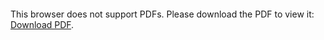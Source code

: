 <object data="christ-in-song/CIS1908pdfs/731.pdf" type="application/pdf" width="100%" height="1024px">
    <embed src="christ-in-song/CIS1908pdfs/731.pdf">
        <p>This browser does not support PDFs. Please download the PDF to view it: <a href="christ-in-song/CIS1908pdfs/731.pdf">Download PDF</a>.</p>
    </embed>
</object>

